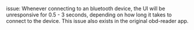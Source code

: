 issue: Whenever connecting to an bluetooth device, the UI will be unresponsive for 0.5 - 3 seconds, depending on how long it takes to connect to the device. This issue also exists in the original obd-reader app.

